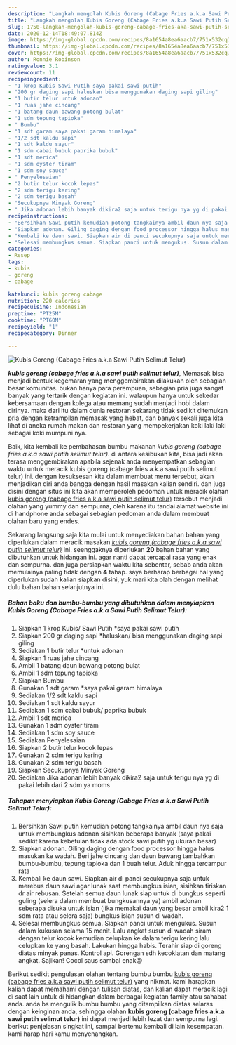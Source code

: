 ```yaml
---
description: "Langkah mengolah Kubis Goreng (Cabage Fries a.k.a Sawi Putih Selimut Telur) Lezat"
title: "Langkah mengolah Kubis Goreng (Cabage Fries a.k.a Sawi Putih Selimut Telur) Lezat"
slug: 1750-langkah-mengolah-kubis-goreng-cabage-fries-aka-sawi-putih-selimut-telur-lezat
date: 2020-12-14T18:49:07.814Z
image: https://img-global.cpcdn.com/recipes/8a1654a8ea6aacb7/751x532cq70/kubis-goreng-cabage-fries-aka-sawi-putih-selimut-telur-foto-resep-utama.jpg
thumbnail: https://img-global.cpcdn.com/recipes/8a1654a8ea6aacb7/751x532cq70/kubis-goreng-cabage-fries-aka-sawi-putih-selimut-telur-foto-resep-utama.jpg
cover: https://img-global.cpcdn.com/recipes/8a1654a8ea6aacb7/751x532cq70/kubis-goreng-cabage-fries-aka-sawi-putih-selimut-telur-foto-resep-utama.jpg
author: Ronnie Robinson
ratingvalue: 3.1
reviewcount: 11
recipeingredient:
- "1 krop Kubis Sawi Putih saya pakai sawi putih"
- "200 gr daging sapi haluskan bisa menggunakan daging sapi giling"
- "1 butir telur untuk adonan"
- "1 ruas jahe cincang"
- "1 batang daun bawang potong bulat"
- "1 sdm tepung tapioka"
- " Bumbu"
- "1 sdt garam saya pakai garam himalaya"
- "1/2 sdt kaldu sapi"
- "1 sdt kaldu sayur"
- "1 sdm cabai bubuk paprika bubuk"
- "1 sdt merica"
- "1 sdm oyster tiram"
- "1 sdm soy sauce"
- " Penyelesaian"
- "2 butir telur kocok lepas"
- "2 sdm terigu kering"
- "2 sdm terigu basah"
- "Secukupnya Minyak Goreng"
- " Jika adonan lebih banyak dikira2 saja untuk terigu nya yg di pakai lebih dari 2 sdm ya moms"
recipeinstructions:
- "Bersihkan Sawi putih kemudian potong tangkainya ambil daun nya saja untuk membungkus adonan sisihkan beberapa banyak (saya pakai sedikit karena kebetulan tidak ada stock sawi putih yg ukuran besar)"
- "Siapkan adonan. Giling daging dengan food processor hingga halus masukan ke wadah. Beri jahe cincang dan daun bawang tambahkan bumbu-bumbu, tepung tapioka dan 1 buah telur. Aduk hingga tercampur rata"
- "Kembali ke daun sawi. Siapkan air di panci secukupnya saja untuk merebus daun sawi agar lunak saat membungkus isian, sisihkan tiriskan dr air rebusan. Setelah semua daun lunak siap untuk di bungkus seperti guling (selera dalam membuat bungkusannya ya) ambil adonan seberapa disuka untuk isian (jika memakai daun yang besar ambil kira2 1 sdm rata atau selera saja) bungkus isian susun di wadah."
- "Selesai membungkus semua. Siapkan panci untuk mengukus. Susun dalam kukusan selama 15 menit. Lalu angkat susun di wadah siram dengan telur kocok kemudian celupkan ke dalam terigu kering lalu celupkan ke yang basah. Lakukan hingga habis. Terahir siap di goreng diatas minyak panas. Kontrol api. Gorengan sdh kecoklatan dan matang angkat. Sajikan! Cocol saus sambal enak😉"
categories:
- Resep
tags:
- kubis
- goreng
- cabage

katakunci: kubis goreng cabage 
nutrition: 220 calories
recipecuisine: Indonesian
preptime: "PT25M"
cooktime: "PT60M"
recipeyield: "1"
recipecategory: Dinner

---
```



![Kubis Goreng (Cabage Fries a.k.a Sawi Putih Selimut Telur)](https://img-global.cpcdn.com/recipes/8a1654a8ea6aacb7/751x532cq70/kubis-goreng-cabage-fries-aka-sawi-putih-selimut-telur-foto-resep-utama.jpg)

<b><i>kubis goreng (cabage fries a.k.a sawi putih selimut telur)</i></b>, Memasak bisa menjadi bentuk kegemaran yang menggembirakan dilakukan oleh sebagian besar komunitas. bukan hanya para perempuan, sebagian pria juga sangat banyak yang tertarik dengan kegiatan ini. walaupun hanya untuk sekedar kebersamaan dengan kolega atau memang sudah menjadi hobi dalam dirinya. maka dari itu dalam dunia restoran sekarang tidak sedikit ditemukan pria dengan ketrampilan memasak yang hebat, dan banyak sekali juga kita lihat di aneka rumah makan dan restoran yang mempekerjakan koki laki laki sebagai koki mumpuni nya.



Baik, kita kembali ke pembahasan bumbu makanan <i>kubis goreng (cabage fries a.k.a sawi putih selimut telur)</i>. di antara kesibukan kita, bisa jadi akan terasa menggembirakan apabila sejenak anda menyempatkan sebagian waktu untuk meracik kubis goreng (cabage fries a.k.a sawi putih selimut telur) ini. dengan kesuksesan kita dalam membuat menu tersebut, akan menjadikan diri anda bangga dengan hasil masakan kalian sendiri. dan juga disini dengan situs ini kita akan memperoleh pedoman untuk meracik olahan <u>kubis goreng (cabage fries a.k.a sawi putih selimut telur)</u> tersebut menjadi olahan yang yummy dan sempurna, oleh karena itu tandai alamat website ini di handphone anda sebagai sebagian pedoman anda dalam membuat olahan baru yang endes.


Sekarang langsung saja kita mulai untuk menyediakan bahan bahan yang diperlukan dalam meracik masakan <u><i>kubis goreng (cabage fries a.k.a sawi putih selimut telur)</i></u> ini. seenggaknya diperlukan <b>20</b> bahan bahan yang dibutuhkan untuk hidangan ini. agar nanti dapat tercapai rasa yang enak dan sempurna. dan juga persiapkan waktu kita sebentar, sebab anda akan memulainya paling tidak dengan <b>4</b> tahap. saya berharap berbagai hal yang diperlukan sudah kalian siapkan disini, yuk mari kita olah dengan melihat dulu bahan bahan selanjutnya ini.

<!--inarticleads1-->

##### Bahan baku dan bumbu-bumbu yang dibutuhkan dalam menyiapkan Kubis Goreng (Cabage Fries a.k.a Sawi Putih Selimut Telur):

1. Siapkan 1 krop Kubis/ Sawi Putih *saya pakai sawi putih
1. Siapkan 200 gr daging sapi *haluskan/ bisa menggunakan daging sapi giling
1. Sediakan 1 butir telur *untuk adonan
1. Siapkan 1 ruas jahe cincang
1. Ambil 1 batang daun bawang potong bulat
1. Ambil 1 sdm tepung tapioka
1. Siapkan  Bumbu
1. Gunakan 1 sdt garam *saya pakai garam himalaya
1. Sediakan 1/2 sdt kaldu sapi
1. Sediakan 1 sdt kaldu sayur
1. Sediakan 1 sdm cabai bubuk/ paprika bubuk
1. Ambil 1 sdt merica
1. Gunakan 1 sdm oyster tiram
1. Sediakan 1 sdm soy sauce
1. Sediakan  Penyelesaian
1. Siapkan 2 butir telur kocok lepas
1. Gunakan 2 sdm terigu kering
1. Gunakan 2 sdm terigu basah
1. Siapkan Secukupnya Minyak Goreng
1. Sediakan  Jika adonan lebih banyak dikira2 saja untuk terigu nya yg di pakai lebih dari 2 sdm ya moms




<!--inarticleads2-->

##### Tahapan menyiapkan Kubis Goreng (Cabage Fries a.k.a Sawi Putih Selimut Telur):

1. Bersihkan Sawi putih kemudian potong tangkainya ambil daun nya saja untuk membungkus adonan sisihkan beberapa banyak (saya pakai sedikit karena kebetulan tidak ada stock sawi putih yg ukuran besar)
1. Siapkan adonan. Giling daging dengan food processor hingga halus masukan ke wadah. Beri jahe cincang dan daun bawang tambahkan bumbu-bumbu, tepung tapioka dan 1 buah telur. Aduk hingga tercampur rata
1. Kembali ke daun sawi. Siapkan air di panci secukupnya saja untuk merebus daun sawi agar lunak saat membungkus isian, sisihkan tiriskan dr air rebusan. Setelah semua daun lunak siap untuk di bungkus seperti guling (selera dalam membuat bungkusannya ya) ambil adonan seberapa disuka untuk isian (jika memakai daun yang besar ambil kira2 1 sdm rata atau selera saja) bungkus isian susun di wadah.
1. Selesai membungkus semua. Siapkan panci untuk mengukus. Susun dalam kukusan selama 15 menit. Lalu angkat susun di wadah siram dengan telur kocok kemudian celupkan ke dalam terigu kering lalu celupkan ke yang basah. Lakukan hingga habis. Terahir siap di goreng diatas minyak panas. Kontrol api. Gorengan sdh kecoklatan dan matang angkat. Sajikan! Cocol saus sambal enak😉




Berikut sedikit pengulasan olahan tentang bumbu bumbu <u>kubis goreng (cabage fries a.k.a sawi putih selimut telur)</u> yang nikmat. kami harapkan kalian dapat memahami dengan tulisan diatas, dan kalian dapat meracik lagi di saat lain untuk di hidangkan dalam berbagai kegiatan family atau sahabat anda. anda bs mengulik bumbu bumbu yang ditampilkan diatas selaras dengan keinginan anda, sehingga olahan <b>kubis goreng (cabage fries a.k.a sawi putih selimut telur)</b> ini dapat menjadi lebih lezat dan sempurna lagi. berikut penjelasan singkat ini, sampai bertemu kembali di lain kesempatan. kami harap hari kamu menyenangkan.
